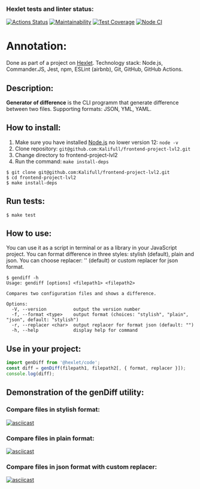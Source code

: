 ### Hexlet tests and linter status:
[![Actions Status](https://github.com/Kalifull/frontend-project-lvl2/workflows/hexlet-check/badge.svg)](https://github.com/Kalifull/frontend-project-lvl2/actions)
[![Maintainability](https://api.codeclimate.com/v1/badges/651d025d6007362af13c/maintainability)](https://codeclimate.com/github/Kalifull/frontend-project-lvl2/maintainability)
[![Test Coverage](https://api.codeclimate.com/v1/badges/651d025d6007362af13c/test_coverage)](https://codeclimate.com/github/Kalifull/frontend-project-lvl2/test_coverage)
[![Node CI](https://github.com/Kalifull/frontend-project-lvl2/workflows/Node%20CI/badge.svg)](https://github.com/Kalifull/frontend-project-lvl2/actions/workflows/nodejs.yml)
# Annotation:
Done as part of a project on [Hexlet](https://ru.hexlet.io/).
Technology stack: Node.js, Commander.JS, Jest, npm, ESLint (airbnb), Git, GitHub, GitHub Actions.
## Description:
**Generator of difference** is the CLI programm that generate difference between two files.
Supporting formats: JSON, YML, YAML.
## How to install:
1. Make sure you have installed [Node.js](https://nodejs.org/en/) no lower version 12: ```node -v```
2. Clone repository: ```git@github.com:Kalifull/frontend-project-lvl2.git```
3. Change directory to frontend-project-lvl2
4. Run the command: ```make install-deps```
```shell
$ git clone git@github.com:Kalifull/frontend-project-lvl2.git
$ cd frontend-project-lvl2
$ make install-deps
```
## Run tests:
```shell
$ make test
```
## How to use:
You can use it as a script in terminal or as a library in your JavaScript project. You can format difference in three styles: stylish (default), plain and json. You can choose replacer: '' (default) or custom replacer for json format.
```shell
$ gendiff -h
Usage: gendiff [options] <filepath1> <filepath2>

Compares two configuration files and shows a difference.

Options:
  -V, --version          output the version number
  -f, --format <type>    output format (choices: "stylish", "plain", "json", default: "stylish")
  -r, --replacer <char>  output replacer for format json (default: "")
  -h, --help             display help for command
```
## Use in your project:
```javascript
import genDiff from '@hexlet/code';
const diff = genDiff(filepath1, filepath2[, { format, replacer }]);
console.log(diff);
```
## Demonstration of the **genDiff** utility:
### Compare files in stylish format:
[![asciicast](https://asciinema.org/a/wTOyVJbDT1uVqqCvObO5qLjyG.svg)](https://asciinema.org/a/wTOyVJbDT1uVqqCvObO5qLjyG)
### Compare files in plain format:
[![asciicast](https://asciinema.org/a/FFIZd5NxAkB0Y535W3ism7bEv.svg)](https://asciinema.org/a/FFIZd5NxAkB0Y535W3ism7bEv)
### Compare files in json format with custom replacer:
[![asciicast](https://asciinema.org/a/utrE5uudDqMd22HRERUHj10KZ.svg)](https://asciinema.org/a/utrE5uudDqMd22HRERUHj10KZ)
